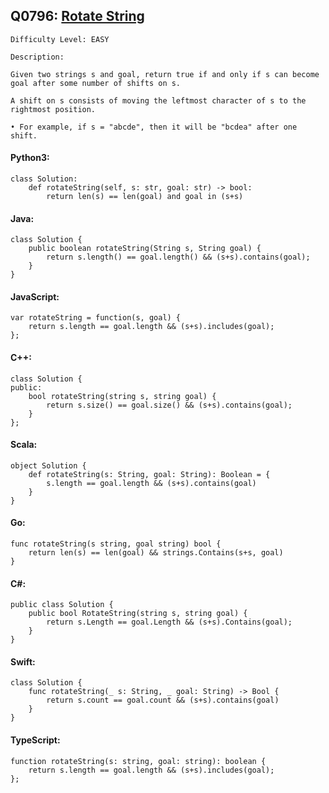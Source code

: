 ## Q0796: [Rotate String](https://leetcode.com/problems/rotate-string/)

```
Difficulty Level: EASY
```

```
Description:

Given two strings s and goal, return true if and only if s can become goal after some number of shifts on s.

A shift on s consists of moving the leftmost character of s to the rightmost position.

• For example, if s = "abcde", then it will be "bcdea" after one shift.
```

#### Python3:

```
class Solution:
    def rotateString(self, s: str, goal: str) -> bool:
        return len(s) == len(goal) and goal in (s+s)
```

#### Java:

```
class Solution {
    public boolean rotateString(String s, String goal) {
        return s.length() == goal.length() && (s+s).contains(goal);
    }
}
```

#### JavaScript:

```
var rotateString = function(s, goal) {
    return s.length == goal.length && (s+s).includes(goal);
};
```

#### C++:

```
class Solution {
public:
    bool rotateString(string s, string goal) {
        return s.size() == goal.size() && (s+s).contains(goal);
    }
};
```

#### Scala:

```
object Solution {
    def rotateString(s: String, goal: String): Boolean = {
        s.length == goal.length && (s+s).contains(goal)
    }
}
```

#### Go:

```
func rotateString(s string, goal string) bool {
    return len(s) == len(goal) && strings.Contains(s+s, goal)
}
```

#### C#:

```
public class Solution {
    public bool RotateString(string s, string goal) {
        return s.Length == goal.Length && (s+s).Contains(goal);
    }
}
```

#### Swift:

```
class Solution {
    func rotateString(_ s: String, _ goal: String) -> Bool {
        return s.count == goal.count && (s+s).contains(goal)
    }
}
```

#### TypeScript:

```
function rotateString(s: string, goal: string): boolean {
    return s.length == goal.length && (s+s).includes(goal);
};
```